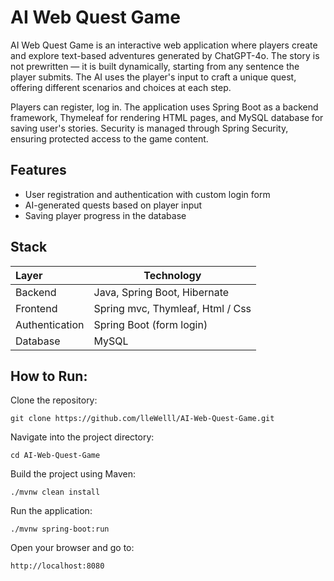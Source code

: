 # AI Web Quest Game
AI Web Quest Game is an interactive web application where players create and explore text-based adventures generated by ChatGPT-4o.
The story is not prewritten — it is built dynamically, starting from any sentence the player submits. The AI uses the player's input to craft a unique quest, offering different scenarios and choices at each step.

Players can register, log in. The application uses Spring Boot as a backend framework, Thymeleaf for rendering HTML pages, and MySQL database for saving user's stories.
Security is managed through Spring Security, ensuring protected access to the game content.

## Features
- User registration and authentication with custom login form
- AI-generated quests based on player input
- Saving player progress in the database

## Stack
| Layer | Technology |
|:------------|-------------|
| Backend  | Java, Spring Boot, Hibernate  |
| Frontend  | Spring mvc, Thymleaf, Html / Css  |
| Authentication  | Spring Boot (form login)  |
| Database  | MySQL  |

## How to Run:
Clone the repository:

`git clone https://github.com/lleWelll/AI-Web-Quest-Game.git`

Navigate into the project directory:


`cd AI-Web-Quest-Game`

Build the project using Maven:

`./mvnw clean install`

Run the application:

`./mvnw spring-boot:run`

Open your browser and go to:

`http://localhost:8080`
